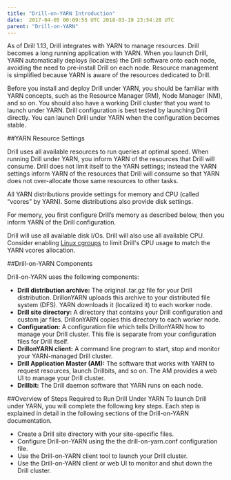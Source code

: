 ```yaml
---
title: "Drill-on-YARN Introduction"
date:  2017-04-05 00:09:55 UTC 2018-03-19 23:54:28 UTC
parent: "Drill-on-YARN"
---  
```


As of Drill 1.13, Drill integrates with YARN to manage resources. Drill becomes a long running application with YARN. When you launch Drill, YARN automatically deploys (localizes) the Drill software onto each node, avoiding the need to pre-install Drill on each node. Resource management is simplified because YARN is aware of the resources dedicated to Drill.

Before you install and deploy Drill under YARN, you should be familiar with YARN concepts, such as the Resource Manager (RM), Node Manager (NM), and so on. You should also have a working Drill cluster that you want to launch under YARN. Drill configuration is best tested by launching Drill directly. You can launch Drill
under YARN when the configuration becomes stable. 

##YARN Resource Settings

Drill uses all available resources to run queries at optimal speed. When
running Drill under YARN, you inform YARN of the resources that Drill will consume. Drill does not limit itself to the YARN settings; instead the YARN settings inform YARN of the resources that Drill will consume so that YARN
does not over-allocate those same resources to other tasks. 

All YARN distributions provide settings for memory and CPU (called “vcores” by YARN). Some
distributions also provide disk settings. 

For memory, you first configure Drill’s memory as described below, then you inform YARN of the Drill configuration. 

Drill will use all available disk I/Os. Drill will also use all available CPU. Consider enabling [Linux
cgroups](https://drill.apache.org/docs/appendix-e-using-cgroups-to-control-cpu-usage/) to limit Drill's CPU usage to match the YARN vcores allocation.  

##Drill-on-YARN Components  

Drill-on-YARN uses the following components: 

- **Drill distribution archive:** The original .tar.gz file for your Drill distribution. DrillonYARN
uploads this archive to your distributed file system (DFS). YARN downloads it (localized
it) to each worker node.  
- **Drill site directory:** A directory that contains your Drill configuration and custom jar files.
DrillonYARN copies this directory to each worker node.  
- **Configuration:** A configuration file which tells DrillonYARN
how to manage your Drill cluster. This file is separate from your configuration files for Drill itself.
- **DrillonYARN client:** A command line program to start, stop and monitor your YARN-managed Drill cluster. 
- **Drill Application Master (AM):** The software that works with YARN to request resources, launch Drillbits, and so on. The AM provides a web UI to manage your Drill cluster.
- **Drillbit:** The Drill daemon software that YARN runs on each node.  

##Overview of Steps Required to Run Drill Under YARN
To launch Drill under YARN, you will complete the following key steps. Each step is explained in detail in the following sections of the Drill-on-YARN documentation. 

- Create a Drill site directory with your site-specific files.
- Configure Drill-on-YARN using the the drill-on-yarn.conf configuration file.
- Use the Drill-on-YARN client tool to launch your Drill cluster.
- Use the Drill-on-YARN client or web UI to monitor and shut down the Drill cluster.

